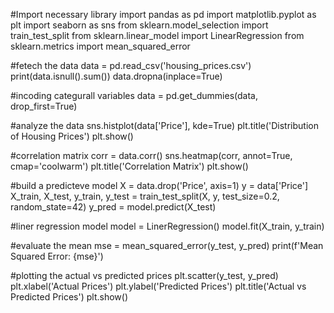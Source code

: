 #Import necessary library
import pandas as pd
import matplotlib.pyplot as plt
import seaborn as sns
from sklearn.model_selection import train_test_split
from sklearn.linear_model import LinearRegression
from sklearn.metrics import mean_squared_error

#fetech the data
data = pd.read_csv('housing_prices.csv')
print(data.isnull().sum())
data.dropna(inplace=True)

#incoding categurall variables 
data = pd.get_dummies(data, drop_first=True)

#analyze the data
sns.histplot(data['Price'], kde=True)
plt.title('Distribution of Housing Prices')
plt.show()

#correlation matrix
corr = data.corr()
sns.heatmap(corr, annot=True, cmap='coolwarm')
plt.title('Correlation Matrix')
plt.show()

#build a predicteve model
X = data.drop('Price', axis=1)
y = data['Price']
X_train, X_test, y_train, y_test = train_test_split(X, y, test_size=0.2, random_state=42)
y_pred = model.predict(X_test)

#liner regression model
model = LinerRegression()
model.fit(X_train, y_train)

#evaluate the mean
mse = mean_squared_error(y_test, y_pred)
print(f'Mean Squared Error: {mse}')

#plotting the actual vs predicted prices
plt.scatter(y_test, y_pred)
plt.xlabel('Actual Prices')
plt.ylabel('Predicted Prices')
plt.title('Actual vs Predicted Prices')
plt.show()
